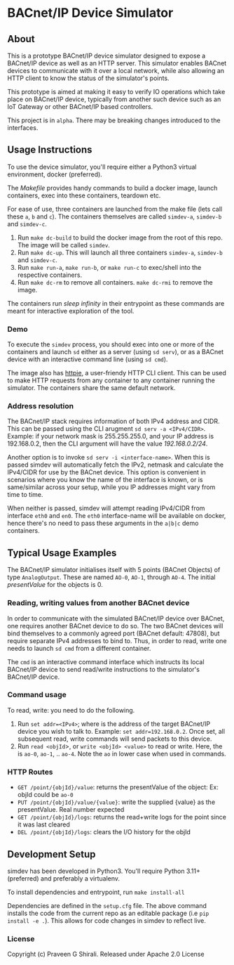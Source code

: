# BACnet/IP Device Simulator


## About

This is a prototype BACnet/IP device simulator designed to expose a
BACnet/IP device as well as an HTTP server. This simulator enables
BACnet devices to communicate with it over a local network, while also
allowing an HTTP client to know the status of the simulator's points.

This prototype is aimed at making it easy to verify IO operations which
take place on BACnet/IP device, typically from another such device such
as an IoT Gateway or other BACnet/IP based controllers.

This project is in `alpha`. There may be breaking changes introduced to the 
interfaces.


## Usage Instructions

To use the device simulator, you'll require either a Python3 virtual 
environment, docker (preferred).

The _Makefile_ provides handy commands to build a docker image, launch 
containers, exec into these containers, teardown etc.

For ease of use, three containers are launched from the make file (lets call 
these `a`, `b` and `c`). The containers themselves are called `simdev-a`, 
`simdev-b` and `simdev-c`.

1. Run `make dc-build` to build the docker image from the root of this 
repo. The image will be called `simdev`.
1. Run `make dc-up`. This will launch all three containers `simdev-a`, 
`simdev-b` and `simdev-c`.
1. Run `make run-a`, `make run-b`, or `make run-c` to exec/shell into the 
respective containers.
1. Run `make dc-rm` to remove all containers. `make dc-rmi` to remove the image.

The containers run _sleep infinity_ in their entrypoint as these commands 
are meant for interactive exploration of the tool.

### Demo

To execute the `simdev` process, you should exec into one or more of the 
containers and launch `sd` either as a server (using `sd serv`), or as a
BACnet device with an interactive command line (using `sd cmd`).

The image also has [httpie](https://httpie.io/), a user-friendy HTTP CLI 
client. This can be used to make HTTP requests from any container to any 
container running the simulator. The containers share the same default 
network.

### Address resolution

The BACnet/IP stack requires information of both IPv4 address and CIDR. This 
can be passed using the CLI arugment `sd serv -a <IPv4/CIDR>`. Example: if 
your network mask is 255.255.255.0, and your IP address is 192.168.0.2, then 
the CLI argument will have the value _192.168.0.2/24_.

Another option is to invoke `sd serv -i <interface-name>`. When this is passed 
simdev will automatically fetch the IPv2, netmask and calculate the IPv4/CIDR 
for use by the BACnet device. This option is convenient in scenarios where 
you know the name of the interface is known, or is same/similar across your 
setup, while you IP addresses might vary from time to time.

When neither is passed, simdev will attempt reading IPv4/CIDR from interface 
`eth0` and `en0`. The `eth0` interface-name will be available on docker, hence 
there's no need to pass these arguments in the `a|b|c` demo containers.


## Typical Usage Examples

The BACnet/IP simulator initialises itself with 5 points (BACnet Objects) of 
type `AnalogOutput`. These are named `AO-0`, `AO-1`, through `AO-4`. The 
initial _presentValue_ for the objects is 0.

### Reading, writing values from another BACnet device

In order to communicate with the simulated BACnet/IP device over BACnet, one 
requires another BACnet device to do so. The two BACnet devices will 
bind themselves to a commonly agreed port (BACnet default: 47808), but 
require separate IPv4 addresses to bind to. Thus, in order to read, write one 
needs to launch `sd cmd` from a different container.

The `cmd` is an interactive command interface which instructs its local 
BACnet/IP device to send read/write instructions to the simulator's BACnet/IP 
device.

### Command usage

To read, write: you need to do the following.

1. Run `set addr=<IPv4>`; where <IPv4> is the address of the target BACnet/IP 
device you wish to talk to. Example: `set addr=192.168.0.2`. Once set, all 
subsequent read, write commands will send packets to this device.
1. Run `read <objId`>, or `write <objId> <value>` to read or write. Here, the 
<objId> is `ao-0`, `ao-1`, .. `ao-4`. Note the `ao` in lower case when used in 
commands.


### HTTP Routes

* `GET /point/{objId}/value`: returns the presentValue of the object: Ex: objId could be `ao-0`
* `PUT /point/{objId}/value/{value}`: write the supplied {value} as the presentValue. Real number expected
* `GET /point/{objId}/logs`: returns the read+write logs for the point since it was last cleared
* `DEL /point/{objId}/logs`: clears the I/O history for the objId


## Development Setup

simdev has been developed in Python3. You'll require Python 3.11+ (preferred) 
and preferably a virtualenv.

To install dependencies and entrypoint, run `make install-all`

Dependencies are defined in the `setup.cfg` file. The above command installs 
the code from the current repo as an editable package (i.e `pip install -e .`). 
This allows for code changes in simdev to reflect live.


### License

Copyright (c) Praveen G Shirali.
Released under Apache 2.0 License
